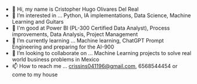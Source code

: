 - 👋 Hi, my name is Cristopher Hugo Olivares Del Real 
- 👀 I’m interested in ... Python, IA implementations, Data Science, Machine Learning and Guitars
- 💪 I'm good at Power BI (PL-300 Certified Data Analyst), Process improvements, Data Analysis, Project Management
- 🌱 I’m currently learning ... Machine learning, ChatGPT Prompt Engineering and preparing for the AI-900
- 💞️ I’m looking to collaborate on ... Machine Learning projects to solve real world business problems in Mexico
- 📫 How to reach me ... crissins041196@gmail.com, 6568544454 or come to my house

<!---
crissins/crissins is a ✨ special ✨ repository because its `README.md` (this file) appears on your GitHub profile.
You can click the Preview link to take a look at your changes.
--->
